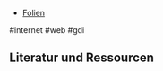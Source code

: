 * [Folien](https://docs.google.com/presentation/d/11g9T2wCwGb7ao-ieYO3oPBwUQ2ZkJ2cMYRlodgMB6sE/edit?usp=sharing)

#internet #web #gdi

## Literatur und Ressourcen